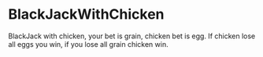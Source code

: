 # BlackJackWithChicken

BlackJack with chicken, your bet is grain, chicken bet is egg. If chicken lose all eggs you win, if you lose all grain chicken win.
